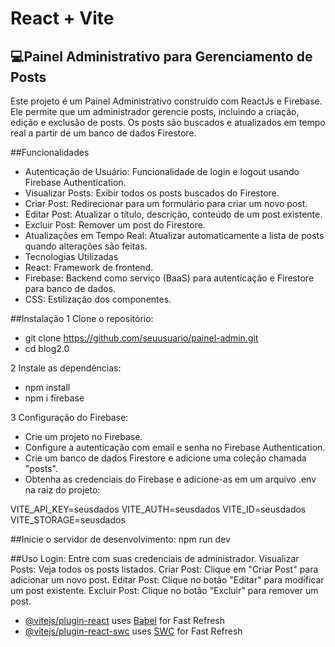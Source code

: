 # React + Vite

## 💻Painel Administrativo para Gerenciamento de Posts

Este projeto é um Painel Administrativo construído com ReactJs e Firebase. Ele permite que um administrador gerencie posts, incluindo a criação, edição e exclusão de posts. Os posts são buscados e atualizados em tempo real a partir de um banco de dados Firestore.

##Funcionalidades
* Autenticação de Usuário: Funcionalidade de login e logout usando Firebase Authentication.
* Visualizar Posts: Exibir todos os posts buscados do Firestore.
* Criar Post: Redirecionar para um formulário para criar um novo post.
* Editar Post: Atualizar o título, descrição, conteúdo de um post existente.
* Excluir Post: Remover um post do Firestore.
* Atualizações em Tempo Real: Atualizar automaticamente a lista de posts quando alterações são feitas.
* Tecnologias Utilizadas
* React: Framework de frontend.
* Firebase: Backend como serviço (BaaS) para autenticação e Firestore para banco de dados.
* CSS: Estilização dos componentes.



##Instalação
1 Clone o repositório:
* git clone https://github.com/seuusuario/painel-admin.git
* cd blog2.0

2 Instale as dependências:
* npm install
* npm i firebase

3 Configuração do Firebase:

* Crie um projeto no Firebase.
* Configure a autenticação com email e senha no Firebase Authentication.
* Crie um banco de dados Firestore e adicione uma coleção chamada "posts".
* Obtenha as credenciais do Firebase e adicione-as em um arquivo .env na raiz do projeto:

VITE_API_KEY=seusdados
VITE_AUTH=seusdados
VITE_ID=seusdados
VITE_STORAGE=seusdados

##Inicie o servidor de desenvolvimento:
npm run dev

##Uso
Login: Entre com suas credenciais de administrador.
Visualizar Posts: Veja todos os posts listados.
Criar Post: Clique em "Criar Post" para adicionar um novo post.
Editar Post: Clique no botão "Editar" para modificar um post existente.
Excluir Post: Clique no botão "Excluir" para remover um post.




- [@vitejs/plugin-react](https://github.com/vitejs/vite-plugin-react/blob/main/packages/plugin-react/README.md) uses [Babel](https://babeljs.io/) for Fast Refresh
- [@vitejs/plugin-react-swc](https://github.com/vitejs/vite-plugin-react-swc) uses [SWC](https://swc.rs/) for Fast Refresh
